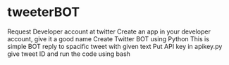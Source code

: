# tweeterBOT
Request Developer account at twitter
Create an app in your developer account, give it a good name
Create Twitter BOT using Python
This is simple BOT reply to spacific tweet with given text
Put API key in apikey.py
give tweet ID and run the code using bash
